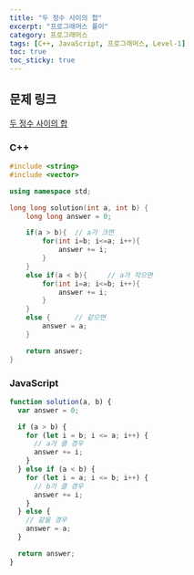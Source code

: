 ```yaml
---
title: "두 정수 사이의 합"
excerpt: "프로그래머스 풀이"
category: 프로그래머스
tags: [C++, JavaScript, 프로그래머스, Level-1]
toc: true
toc_sticky: true
---
```


## 문제 링크

[두 정수 사이의 합](https://programmers.co.kr/learn/courses/30/lessons/12912)

### C++

```cpp
#include <string>
#include <vector>

using namespace std;

long long solution(int a, int b) {
    long long answer = 0;

    if(a > b){  // a가 크면
        for(int i=b; i<=a; i++){
            answer += i;
        }
    }
    else if(a < b){     // a가 작으면
        for(int i=a; i<=b; i++){
            answer += i;
        }
    }
    else {      // 같으면
        answer = a;
    }

    return answer;
}
```

### JavaScript

```js
function solution(a, b) {
  var answer = 0;

  if (a > b) {
    for (let i = b; i <= a; i++) {
      // a가 클 경우
      answer += i;
    }
  } else if (a < b) {
    for (let i = a; i <= b; i++) {
      // b가 클 경우
      answer += i;
    }
  } else {
    // 같을 경우
    answer = a;
  }

  return answer;
}
```
